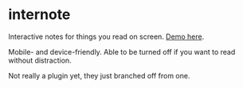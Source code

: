 internote
=========

Interactive notes for things you read on screen. <a href="http://risatrix.github.io/internote/">Demo here</a>.

Mobile- and device-friendly. Able to be turned off if you want to read without distraction.

Not really a plugin yet, they just branched off from one.